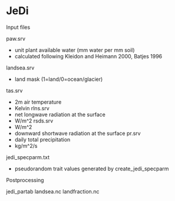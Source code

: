 JeDi
====

Input files

paw.srv
- unit plant available water (mm water per mm soil)
- calculated following Kleidon and Heimann 2000, Batjes 1996

landsea.srv
- land mask (1=land/0=ocean/glacier)

tas.srv
- 2m air temperature
- Kelvin
rlns.srv
- net longwave radiation at the surface
- W/m^2
rsds.srv
- W/m^2
- downward shortwave radiation at the surface
pr.srv
- daily total precipitation
- kg/m^2/s

jedi_specparm.txt
- pseudorandom trait values generated by create_jedi_specparm


Postprocessing

jedi_partab
landsea.nc
landfraction.nc
